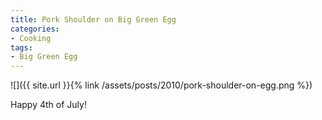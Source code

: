 ```yaml
---
title: Pork Shoulder on Big Green Egg
categories:
- Cooking
tags:
- Big Green Egg
---
```


![]({{ site.url }}{% link /assets/posts/2010/pork-shoulder-on-egg.png %})
  



Happy 4th of July!
